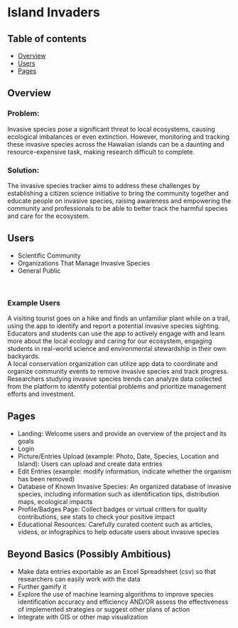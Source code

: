 # Island Invaders

## Table of contents

* [Overview](#overview)
* [Users](#user)
* [Pages](#pages)

## Overview

### Problem:
Invasive species pose a significant threat to local ecosystems, causing ecological imbalances or even extinction. However, monitoring and tracking these invasive species across the Hawaiian islands can be a daunting and resource-expensive task, making research difficult to complete.

### Solution:
The invasive species tracker aims to address these challenges by establishing a citizen science initiative to bring the community together and educate people on invasive species, raising awareness and empowering the community and professionals to be able to better track the harmful species and care for the ecosystem.
<br/>
## Users
- Scientific Community
- Organizations That Manage Invasive Species
- General Public
<br/>

### Example Users
A visiting tourist goes on a hike and finds an unfamiliar plant while on a trail, using the app to identify and report a potential invasive species sighting.
Educators and students can use the app to actively engage with and learn more about the local ecology and caring for our ecosystem, engaging students in real-world science and environmental stewardship in their own backyards.
<br/>
A local conservation organization can utilize app data to coordinate and organize community events to remove invasive species and track progress.
Researchers studying invasive species trends can analyze data collected from the platform to identify potential problems and prioritize management efforts and investment.

## Pages
- Landing: Welcome users and provide an overview of the project and its goals
- Login
- Picture/Entries Upload (example: Photo, Date, Species, Location and Island): Users can upload and create data entries
- Edit Entries (example: modify information, indicate whether the organism has been removed)
- Database of Known Invasive Species: An organized database of invasive species, including information such as identification tips, distribution maps, ecological impacts
- Profile/Badges Page: Collect badges or virtual critters for quality contributions, see stats to check your positive impact
- Educational Resources: Carefully curated content such as articles, videos, or infographics to help educate users about invasive species

## Beyond Basics (Possibly Ambitious)
- Make data entries exportable as an Excel Spreadsheet (csv) so that researchers can easily work with the data
- Further gamify it
- Explore the use of machine learning algorithms to improve species identification accuracy and efficiency AND/OR assess the effectiveness of implemented strategies or suggest other plans of action
- Integrate with GIS or other map visualization
